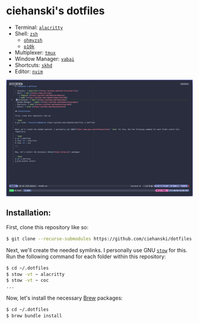 # ciehanski's dotfiles

- Terminal: [`alacritty`](https://github.com/alacritty/alacritty)
- Shell: [`zsh`](https://www.zsh.org/)
  - [`ohmyzsh`](https://github.com/ohmyzsh/ohmyzsh)
  - [`p10k`](https://github.com/romkatv/powerlevel10k)
- Multiplexer: [`tmux`](https://github.com/tmux/tmux)
- Window Manager: [`yabai`](https://github.com/koekeishiya/yabai)
- Shortcuts: [`skhd`](https://github.com/koekeishiya/skhd)
- Editor: [`nvim`](https://github.com/neovim/neovim)

![ciehanski's dotfiles screenshot](https://github.com/ciehanski/dotfiles/blob/master/screenshot.png?raw=true)

## Installation:

First, clone this repository like so:

```bash
$ git clone --recurse-submodules https://github.com/ciehanski/dotfiles ~/.dotfiles
```

Next, we'll create the needed symlinks. I personally use GNU [`stow`](https://www.gnu.org/software/stow/) for this. Run the following command for each folder within this repository:

```bash
$ cd ~/.dotfiles
$ stow -vt ~ alacritty
$ stow -vt ~ coc
...
```

Now, let's install the necessary [Brew](https://brew.sh/) packages:

```bash
$ cd ~/.dotfiles
$ brew bundle install
```

